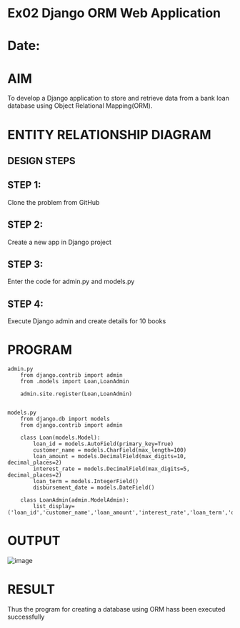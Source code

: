 # Ex02 Django ORM Web Application
# Date:
# AIM
To develop a Django application to store and retrieve data from a bank loan database using Object Relational Mapping(ORM).

# ENTITY RELATIONSHIP DIAGRAM
## DESIGN STEPS
## STEP 1:
Clone the problem from GitHub

## STEP 2:
Create a new app in Django project

## STEP 3:
Enter the code for admin.py and models.py

## STEP 4:
Execute Django admin and create details for 10 books

# PROGRAM
    admin.py
        from django.contrib import admin
        from .models import Loan,LoanAdmin
        
        admin.site.register(Loan,LoanAdmin)
    
    
    models.py
        from django.db import models
        from django.contrib import admin
        
        class Loan(models.Model):
            loan_id = models.AutoField(primary_key=True)
            customer_name = models.CharField(max_length=100)
            loan_amount = models.DecimalField(max_digits=10, decimal_places=2)
            interest_rate = models.DecimalField(max_digits=5, decimal_places=2)
            loan_term = models.IntegerField()
            disbursement_date = models.DateField()
        
        class LoanAdmin(admin.ModelAdmin):
            list_display=('loan_id','customer_name','loan_amount','interest_rate','loan_term','disbursement_date')
# OUTPUT
![image](https://github.com/user-attachments/assets/df8e9157-d719-4652-ada0-5759e3a16c59)

# RESULT
Thus the program for creating a database using ORM hass been executed successfully
